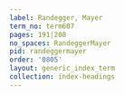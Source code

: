 ```yaml
---
label: Randegger, Mayer
term_no: term607
pages: 191|208
no_spaces: RandeggerMayer
pid: randeggermayer
order: '0805'
layout: generic_index_term
collection: index-headings
---
```

